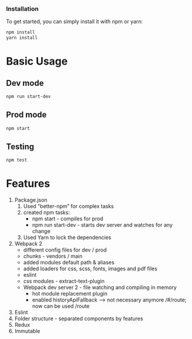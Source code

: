 ### Installation

To get started, you can simply install it with npm or yarn:

```bash
npm install
yarn install
```


Basic Usage
===========

## Dev mode

```bash
npm run start-dev
```

## Prod mode
```bash
npm start
```

## Testing
```bash
npm test
```


Features
===========

1. Package.json
    1. Used "better-npm” for complex tasks
    2. created npm tasks:
        * npm start - compiles for prod
        * npm run start-dev - starts dev server and watches for any change
    3. Used Yarn to lock the dependencies
2. Webpack 2
    * different config files for dev / prod
    * chunks - vendors / main
    * added modules default path & aliases
    * added loaders for css, scss, fonts, images and pdf files
    * eslint
    * css modules - extract-text-plugin
    * Webpack dev server 2 - file watching and compiling in memory
        * hot module replacement plugin
        * enabled historyApiFallback —>  not necessary anymore /#/route; now can be used /route
3. Eslint
4. Folder structure - separated components by features
5. Redux
6. Immutable

